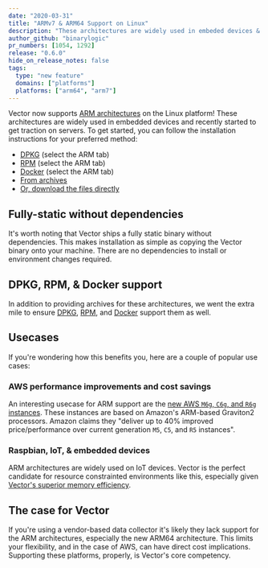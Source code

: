 ```yaml
---
date: "2020-03-31"
title: "ARMv7 & ARM64 Support on Linux"
description: "These architectures are widely used in embeded devices & servers"
author_github: "binarylogic"
pr_numbers: [1054, 1292]
release: "0.6.0"
hide_on_release_notes: false
tags:
  type: "new feature"
  domains: ["platforms"]
  platforms: ["arm64", "arm7"]
---
```


Vector now supports [ARM architectures][urls.arm] on the Linux platform! These
architectures are widely used in embedded devices and recently started to get
traction on servers. To get started, you can follow the installation
instructions for your preferred method:

- [DPKG][docs.package-managers.dpkg] (select the ARM tab)
- [RPM][docs.package-managers.rpm] (select the ARM tab)
- [Docker][docs.platforms.docker] (select the ARM tab)
- [From archives][docs.manual.from-archives]
- [Or, download the files directly][pages.releases]

<!--more-->

## Fully-static without dependencies

It's worth noting that Vector ships a fully static binary without dependencies.
This makes installation as simple as copying the Vector binary onto
your machine. There are no dependencies to install or environment changes
required.

## DPKG, RPM, & Docker support

In addition to providing archives for these architectures, we went the extra
mile to ensure [DPKG][docs.package-managers.dpkg],
[RPM][docs.package-managers.rpm], and [Docker][docs.platforms.docker] support
them as well.

## Usecases

If you're wondering how this benefits you, here are a couple of popular use
cases:

### AWS performance improvements and cost savings

An interesting usecase for ARM support are the [new AWS `M6g`, `C6g`, and `R6g`
instances][urls.aws_arm_g2_announcement]. These instances are based on Amazon's
ARM-based Graviton2 processors. Amazon claims they "deliver up to 40% improved
price/performance over current generation `M5`, `C5`, and `R5` instances".

### Raspbian, IoT, & embedded devices

ARM architectures are widely used on IoT devices. Vector is the perfect
candidate for resource constrainted environments like this, especially given
[Vector's superior memory efficiency][pages.index#performance].

## The case for Vector

If you're using a vendor-based data collector it's likely they lack support
for the ARM architectures, especially the new ARM64 architecture. This limits
your flexibility, and in the case of AWS, can have direct cost implications.
Supporting these platforms, properly, is Vector's core competency.

[docs.manual.from-archives]: /docs/setup/installation/manual/from-archives/
[docs.package-managers.dpkg]: /docs/setup/installation/package-managers/dpkg/
[docs.package-managers.rpm]: /docs/setup/installation/package-managers/rpm/
[docs.platforms.docker]: /docs/setup/installation/platforms/docker/
[pages.index#performance]: /#performance
[pages.releases]: /releases/
[urls.arm]: https://en.wikipedia.org/wiki/ARM_architecture
[urls.aws_arm_g2_announcement]: https://aws.amazon.com/about-aws/whats-new/2019/12/announcing-new-amazon-ec2-m6g-c6g-and-r6g-instances-powered-by-next-generation-arm-based-aws-graviton2-processors/
